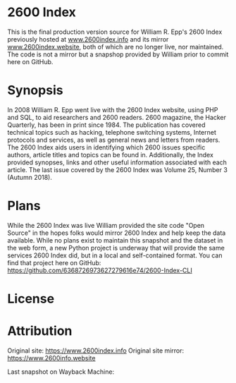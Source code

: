 # 2600 Index
This is the final production version source for William R. Epp's 2600 Index previously hosted at www.2600index.info and its mirror www.2600index.website, both of which are no longer live, nor maintained.  The code is not a mirror but a snapshop provided by William prior to commit here on GitHub. 

# Synopsis
In 2008 William R. Epp went live with the 2600 Index website, using PHP and SQL, to aid researchers and 2600 readers.  2600 magazine, the Hacker Quarterly, has been in print since 1984.  The publication has covered technical topics such as hacking, telephone switching systems, Internet protocols and services, as well as general news and letters from readers.  The 2600 Index aids users in identifying which 2600 issues specific authors, article titles and topics can be found in.  Additionally, the Index provided synopses, links and other useful information associated with each article.  The last issue covered by the 2600 Index was Volume 25, Number 3 (Autumn 2018).   

# Plans
While the 2600 Index was live William provided the site code "Open Source" in the hopes folks would mirror 2600 Index and help keep the data available.  While no plans exist to maintain this snapshot and the dataset in the web form, a new Python project is underway that will provide the same services 2600 Index did, but in a local and self-contained format.  You can find that project here on GitHub: https://github.com/6368726973627279616e74/2600-Index-CLI 

# License

# Attribution
Original site: https://www.2600index.info
Original site mirror: https://www.2600info.website

Last snapshot on Wayback Machine: 
